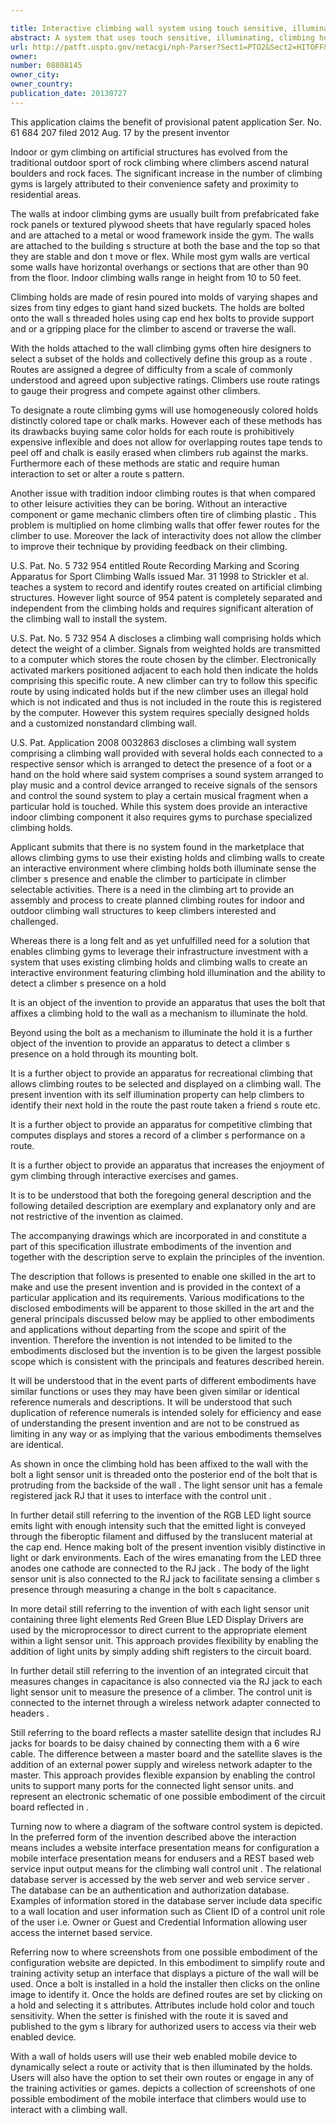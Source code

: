 ```yaml
---

title: Interactive climbing wall system using touch sensitive, illuminating, climbing hold bolts and controller
abstract: A system that uses touch sensitive, illuminating, climbing hold bolts connected to a network control unit to create an interactive environment featuring climbing hold illumination and the ability to detect a climber's presence on a hold. The system is connected to the internet where it is configured and enables users with a web enabled device to illuminate a route, or engage in a wide variety of interactive training activities and games.
url: http://patft.uspto.gov/netacgi/nph-Parser?Sect1=PTO2&Sect2=HITOFF&p=1&u=%2Fnetahtml%2FPTO%2Fsearch-adv.htm&r=1&f=G&l=50&d=PALL&S1=08808145&OS=08808145&RS=08808145
owner: 
number: 08808145
owner_city: 
owner_country: 
publication_date: 20130727
---
```

This application claims the benefit of provisional patent application Ser. No. 61 684 207 filed 2012 Aug. 17 by the present inventor

Indoor or gym climbing on artificial structures has evolved from the traditional outdoor sport of rock climbing where climbers ascend natural boulders and rock faces. The significant increase in the number of climbing gyms is largely attributed to their convenience safety and proximity to residential areas.

The walls at indoor climbing gyms are usually built from prefabricated fake rock panels or textured plywood sheets that have regularly spaced holes and are attached to a metal or wood framework inside the gym. The walls are attached to the building s structure at both the base and the top so that they are stable and don t move or flex. While most gym walls are vertical some walls have horizontal overhangs or sections that are other than 90 from the floor. Indoor climbing walls range in height from 10 to 50 feet.

Climbing holds are made of resin poured into molds of varying shapes and sizes from tiny edges to giant hand sized buckets. The holds are bolted onto the wall s threaded holes using cap end hex bolts to provide support and or a gripping place for the climber to ascend or traverse the wall.

With the holds attached to the wall climbing gyms often hire designers to select a subset of the holds and collectively define this group as a route . Routes are assigned a degree of difficulty from a scale of commonly understood and agreed upon subjective ratings. Climbers use route ratings to gauge their progress and compete against other climbers.

To designate a route climbing gyms will use homogeneously colored holds distinctly colored tape or chalk marks. However each of these methods has its drawbacks buying same color holds for each route is prohibitively expensive inflexible and does not allow for overlapping routes tape tends to peel off and chalk is easily erased when climbers rub against the marks. Furthermore each of these methods are static and require human interaction to set or alter a route s pattern.

Another issue with tradition indoor climbing routes is that when compared to other leisure activities they can be boring. Without an interactive component or game mechanic climbers often tire of climbing plastic . This problem is multiplied on home climbing walls that offer fewer routes for the climber to use. Moreover the lack of interactivity does not allow the climber to improve their technique by providing feedback on their climbing.

U.S. Pat. No. 5 732 954 entitled Route Recording Marking and Scoring Apparatus for Sport Climbing Walls issued Mar. 31 1998 to Strickler et al. teaches a system to record and identify routes created on artificial climbing structures. However light source of 954 patent is completely separated and independent from the climbing holds and requires significant alteration of the climbing wall to install the system.

U.S. Pat. No. 5 732 954 A discloses a climbing wall comprising holds which detect the weight of a climber. Signals from weighted holds are transmitted to a computer which stores the route chosen by the climber. Electronically activated markers positioned adjacent to each hold then indicate the holds comprising this specific route. A new climber can try to follow this specific route by using indicated holds but if the new climber uses an illegal hold which is not indicated and thus is not included in the route this is registered by the computer. However this system requires specially designed holds and a customized nonstandard climbing wall.

U.S. Pat. Application 2008 0032863 discloses a climbing wall system comprising a climbing wall provided with several holds each connected to a respective sensor which is arranged to detect the presence of a foot or a hand on the hold where said system comprises a sound system arranged to play music and a control device arranged to receive signals of the sensors and control the sound system to play a certain musical fragment when a particular hold is touched. While this system does provide an interactive indoor climbing component it also requires gyms to purchase specialized climbing holds.

Applicant submits that there is no system found in the marketplace that allows climbing gyms to use their existing holds and climbing walls to create an interactive environment where climbing holds both illuminate sense the climber s presence and enable the climber to participate in climber selectable activities. There is a need in the climbing art to provide an assembly and process to create planned climbing routes for indoor and outdoor climbing wall structures to keep climbers interested and challenged.

Whereas there is a long felt and as yet unfulfilled need for a solution that enables climbing gyms to leverage their infrastructure investment with a system that uses existing climbing holds and climbing walls to create an interactive environment featuring climbing hold illumination and the ability to detect a climber s presence on a hold 

It is an object of the invention to provide an apparatus that uses the bolt that affixes a climbing hold to the wall as a mechanism to illuminate the hold.

Beyond using the bolt as a mechanism to illuminate the hold it is a further object of the invention to provide an apparatus to detect a climber s presence on a hold through its mounting bolt.

It is a further object to provide an apparatus for recreational climbing that allows climbing routes to be selected and displayed on a climbing wall. The present invention with its self illumination property can help climbers to identify their next hold in the route the past route taken a friend s route etc.

It is a further object to provide an apparatus for competitive climbing that computes displays and stores a record of a climber s performance on a route.

It is a further object to provide an apparatus that increases the enjoyment of gym climbing through interactive exercises and games.

It is to be understood that both the foregoing general description and the following detailed description are exemplary and explanatory only and are not restrictive of the invention as claimed.

The accompanying drawings which are incorporated in and constitute a part of this specification illustrate embodiments of the invention and together with the description serve to explain the principles of the invention.

The description that follows is presented to enable one skilled in the art to make and use the present invention and is provided in the context of a particular application and its requirements. Various modifications to the disclosed embodiments will be apparent to those skilled in the art and the general principals discussed below may be applied to other embodiments and applications without departing from the scope and spirit of the invention. Therefore the invention is not intended to be limited to the embodiments disclosed but the invention is to be given the largest possible scope which is consistent with the principals and features described herein.

It will be understood that in the event parts of different embodiments have similar functions or uses they may have been given similar or identical reference numerals and descriptions. It will be understood that such duplication of reference numerals is intended solely for efficiency and ease of understanding the present invention and are not to be construed as limiting in any way or as implying that the various embodiments themselves are identical.

As shown in once the climbing hold has been affixed to the wall with the bolt a light sensor unit is threaded onto the posterior end of the bolt that is protruding from the backside of the wall . The light sensor unit has a female registered jack RJ that it uses to interface with the control unit .

In further detail still referring to the invention of the RGB LED light source emits light with enough intensity such that the emitted light is conveyed through the fiberoptic filament and diffused by the translucent material at the cap end. Hence making bolt of the present invention visibly distinctive in light or dark environments. Each of the wires emanating from the LED three anodes one cathode are connected to the RJ jack . The body of the light sensor unit is also connected to the RJ jack to facilitate sensing a climber s presence through measuring a change in the bolt s capacitance.

In more detail still referring to the invention of with each light sensor unit containing three light elements Red Green Blue LED Display Drivers are used by the microprocessor to direct current to the appropriate element within a light sensor unit. This approach provides flexibility by enabling the addition of light units by simply adding shift registers to the circuit board.

In further detail still referring to the invention of an integrated circuit that measures changes in capacitance is also connected via the RJ jack to each light sensor unit to measure the presence of a climber. The control unit is connected to the internet through a wireless network adapter connected to headers .

Still referring to the board reflects a master satellite design that includes RJ jacks for boards to be daisy chained by connecting them with a 6 wire cable. The difference between a master board and the satellite slaves is the addition of an external power supply and wireless network adapter to the master. This approach provides flexible expansion by enabling the control units to support many ports for the connected light sensor units. and represent an electronic schematic of one possible embodiment of the circuit board reflected in .

Turning now to where a diagram of the software control system is depicted. In the preferred form of the invention described above the interaction means includes a website interface presentation means for configuration a mobile interface presentation means for endusers and a REST based web service input output means for the climbing wall control unit . The relational database server is accessed by the web server and web service server . The database can be an authentication and authorization database. Examples of information stored in the database server include data specific to a wall location and user information such as Client ID of a control unit role of the user i.e. Owner or Guest and Credential Information allowing user access the internet based service.

Referring now to where screenshots from one possible embodiment of the configuration website are depicted. In this embodiment to simplify route and training activity setup an interface that displays a picture of the wall will be used. Once a bolt is installed in a hold the installer then clicks on the online image to identify it. Once the holds are defined routes are set by clicking on a hold and selecting it s attributes. Attributes include hold color and touch sensitivity. When the setter is finished with the route it is saved and published to the gym s library for authorized users to access via their web enabled device.

With a wall of holds users will use their web enabled mobile device to dynamically select a route or activity that is then illuminated by the holds. Users will also have the option to set their own routes or engage in any of the training activities or games. depicts a collection of screenshots of one possible embodiment of the mobile interface that climbers would use to interact with a climbing wall.

